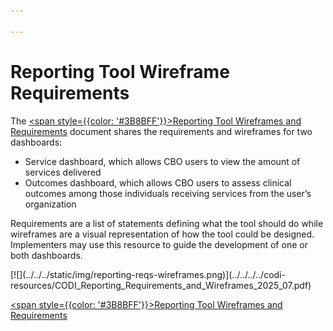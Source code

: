 ```yaml
---

---
```


# Reporting Tool Wireframe Requirements

The [<span style={{color: '#3B8BFF'}}>Reporting Tool Wireframes and
Requirements</span>](../../../../codi-resources/CODI_Reporting_Requirements_and_Wireframes_2025_07.pdf)
document shares the requirements and wireframes for two dashboards:

* Service dashboard, which allows CBO users to view the amount of services delivered
* Outcomes dashboard, which allows CBO users to assess clinical outcomes among those individuals receiving services from the user’s organization

Requirements are a list of statements defining what the tool should do while wireframes are a visual representation of how the tool could be designed. Implementers may use this resource to guide the development of one or both dashboards.

<div style={{width: '250px'}}>

  <div style={{border: "2px solid"}}>
    [![](../../../static/img/reporting-reqs-wireframes.png)](../../../../codi-resources/CODI_Reporting_Requirements_and_Wireframes_2025_07.pdf)
  </div>

  [<span style={{color: '#3B8BFF'}}>Reporting Tool Wireframes and
  Requirements</span>](../../../../codi-resources/CODI_Reporting_Requirements_and_Wireframes_2025_07.pdf)

</div>
